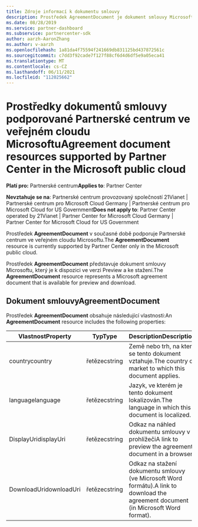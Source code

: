 ```yaml
---
title: Zdroje informací k dokumentu smlouvy
description: Prostředek AgreementDocument je dokument smlouvy Microsoftu pro verzi Preview a ke stažení. Podporuje ji Partnerské centrum ve veřejném cloudu Microsoftu.
ms.date: 08/28/2019
ms.service: partner-dashboard
ms.subservice: partnercenter-sdk
author: aarzh-AaronZhang
ms.author: v-aarzh
ms.openlocfilehash: 1a81da4f75594f241669db831125bd437872561c
ms.sourcegitcommit: c7dd3f92cade7f127f88cf6d4d6df5e9a05eca41
ms.translationtype: MT
ms.contentlocale: cs-CZ
ms.lasthandoff: 06/11/2021
ms.locfileid: "112025662"
---
```

# <a name="agreement-document-resources-supported-by-partner-center-in-the-microsoft-public-cloud"></a><span data-ttu-id="4c1b7-104">Prostředky dokumentů smlouvy podporované Partnerské centrum ve veřejném cloudu Microsoftu</span><span class="sxs-lookup"><span data-stu-id="4c1b7-104">Agreement document resources supported by Partner Center in the Microsoft public cloud</span></span>

<span data-ttu-id="4c1b7-105">**Platí pro:** Partnerské centrum</span><span class="sxs-lookup"><span data-stu-id="4c1b7-105">**Applies to**: Partner Center</span></span>

<span data-ttu-id="4c1b7-106">**Nevztahuje se na**: Partnerské centrum provozovaný společností 21Vianet | Partnerské centrum pro Microsoft Cloud Germany | Partnerské centrum pro Microsoft Cloud for US Government</span><span class="sxs-lookup"><span data-stu-id="4c1b7-106">**Does not apply to**: Partner Center operated by 21Vianet | Partner Center for Microsoft Cloud Germany | Partner Center for Microsoft Cloud for US Government</span></span>

<span data-ttu-id="4c1b7-107">Prostředek **AgreementDocument** v současné době podporuje Partnerské centrum ve veřejném cloudu Microsoftu.</span><span class="sxs-lookup"><span data-stu-id="4c1b7-107">The **AgreementDocument** resource is currently supported by Partner Center only in the Microsoft public cloud.</span></span>

<span data-ttu-id="4c1b7-108">Prostředek **AgreementDocument** představuje dokument smlouvy Microsoftu, který je k dispozici ve verzi Preview a ke stažení.</span><span class="sxs-lookup"><span data-stu-id="4c1b7-108">The **AgreementDocument** resource represents a Microsoft agreement document that is available for preview and download.</span></span>

## <a name="agreementdocument"></a><span data-ttu-id="4c1b7-109">Dokument smlouvy</span><span class="sxs-lookup"><span data-stu-id="4c1b7-109">AgreementDocument</span></span>

<span data-ttu-id="4c1b7-110">Prostředek **AgreementDocument** obsahuje následující vlastnosti:</span><span class="sxs-lookup"><span data-stu-id="4c1b7-110">An **AgreementDocument** resource includes the following properties:</span></span>

| <span data-ttu-id="4c1b7-111">Vlastnost</span><span class="sxs-lookup"><span data-stu-id="4c1b7-111">Property</span></span>       | <span data-ttu-id="4c1b7-112">Typ</span><span class="sxs-lookup"><span data-stu-id="4c1b7-112">Type</span></span>   | <span data-ttu-id="4c1b7-113">Description</span><span class="sxs-lookup"><span data-stu-id="4c1b7-113">Description</span></span>                                                                                               |
|----------------|--------|-----------------------------------------------------------------------------------------------------------|
| <span data-ttu-id="4c1b7-114">country</span><span class="sxs-lookup"><span data-stu-id="4c1b7-114">country</span></span> | <span data-ttu-id="4c1b7-115">řetězec</span><span class="sxs-lookup"><span data-stu-id="4c1b7-115">string</span></span> | <span data-ttu-id="4c1b7-116">Země nebo trh, na který se tento dokument vztahuje.</span><span class="sxs-lookup"><span data-stu-id="4c1b7-116">The country or market to which this document applies.</span></span> |
| <span data-ttu-id="4c1b7-117">language</span><span class="sxs-lookup"><span data-stu-id="4c1b7-117">language</span></span> | <span data-ttu-id="4c1b7-118">řetězec</span><span class="sxs-lookup"><span data-stu-id="4c1b7-118">string</span></span> | <span data-ttu-id="4c1b7-119">Jazyk, ve kterém je tento dokument lokalizován.</span><span class="sxs-lookup"><span data-stu-id="4c1b7-119">The language in which this document is localized.</span></span> |
| <span data-ttu-id="4c1b7-120">DisplayUri</span><span class="sxs-lookup"><span data-stu-id="4c1b7-120">displayUri</span></span> | <span data-ttu-id="4c1b7-121">řetězec</span><span class="sxs-lookup"><span data-stu-id="4c1b7-121">string</span></span> | <span data-ttu-id="4c1b7-122">Odkaz na náhled dokumentu smlouvy v prohlížeči</span><span class="sxs-lookup"><span data-stu-id="4c1b7-122">A link to preview the agreement document in a browser.</span></span>  |
| <span data-ttu-id="4c1b7-123">DownloadUri</span><span class="sxs-lookup"><span data-stu-id="4c1b7-123">downloadUri</span></span> |<span data-ttu-id="4c1b7-124">řetězec</span><span class="sxs-lookup"><span data-stu-id="4c1b7-124">string</span></span> | <span data-ttu-id="4c1b7-125">Odkaz na stažení dokumentu smlouvy (ve Microsoft Word formátu).</span><span class="sxs-lookup"><span data-stu-id="4c1b7-125">A link to download the agreement document (in Microsoft Word format).</span></span> |
